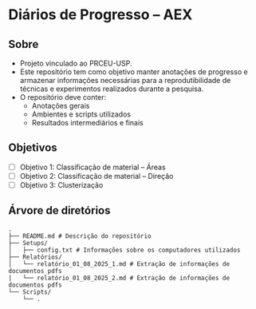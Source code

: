 # Diários de Progresso – AEX

## Sobre

- Projeto vinculado ao PRCEU-USP.  
- Este repositório tem como objetivo manter anotações de progresso e armazenar informações necessárias para a reprodutibilidade de técnicas e experimentos realizados durante a pesquisa.  
- O repositório deve conter:  
  - Anotações gerais  
  - Ambientes e scripts utilizados  
  - Resultados intermediários e finais  

## Objetivos

- [ ] Objetivo 1: Classificação de material – Áreas  
- [ ] Objetivo 2: Classificação de material – Direção  
- [ ] Objetivo 3: Clusterização

## Árvore de diretórios
```
.
├── README.md # Descrição do repositório
├── Setups/
│   ├── config.txt # Informações sobre os computadores utilizados
├── Relatórios/
│   └── relatório_01_08_2025_1.md # Extração de informações de documentos pdfs
|   └── relatório_01_08_2025_2.md # Extração de informações de documentos pdfs
└── Scripts/
    └── .
```
